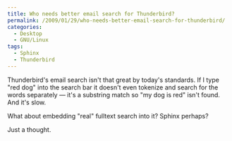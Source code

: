```yaml
---
title: Who needs better email search for Thunderbird?
permalink: /2009/01/29/who-needs-better-email-search-for-thunderbird/
categories:
  - Desktop
  - GNU/Linux
tags:
  - Sphinx
  - Thunderbird
---
```

Thunderbird's email search isn't that great by today's standards. If I type "red dog" into the search bar it doesn't even tokenize and search for the words separately &#8212; it's a substring match so "my dog is red" isn't found. And it's slow.

What about embedding "real" fulltext search into it? Sphinx perhaps?

Just a thought.
